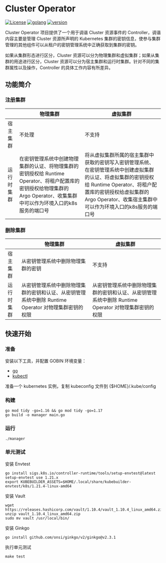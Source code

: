 # Cluster Operator
[![License](https://img.shields.io/badge/License-Apache%202.0-blue.svg)](https://opensource.org/licenses/Apache-2.0)
[![golang](https://img.shields.io/badge/golang-v1.17.13-brightgreen)](https://go.dev/doc/install)
[![version](https://img.shields.io/badge/version-v0.3.0-green)]()

Cluster Operator 项目提供了一个用于调谐 Cluster 资源事件的 Controller，调谐内容主要是管理 Cluster 资源所声明的 Kubernetes 集群的密钥信息，使参与集群管理的其他组件可以从租户的密钥管理系统中正确获取到集群的密钥。

如果从集群形态进行区分，Cluster 资源可以分为物理集群和虚拟集群；如果从集群的用途进行区分，Cluster 资源可以分为宿主集群和运行时集群。针对不同的集群属性以及操作，Controller 的具体工作内容有所差异。

## 功能简介

### 注册集群

|            | 物理集群                                                     | 虚拟集群                                                     |
| ---------- | ------------------------------------------------------------ | ------------------------------------------------------------ |
| 宿主集群   | 不处理                                                       | 不支持                                                       |
| 运行时集群 | 在密钥管理系统中创建物理集群的认证、将物理集群的密钥授权给 Runtime Operator、将租户配置库的密钥授权给物理集群的 Argo Operator、收集集群中可以作为环境入口的k8s服务的端口号 | 将从虚拟集群所属的宿主集群中获取的密钥写入密钥管理系统、在密钥管理系统中创建虚拟集群的认证、将虚拟集群的密钥授权给 Runtime Operator、将租户配置库的密钥授权给虚拟集群的 Argo Operator、收集宿主集群中可以作为环境入口的k8s服务的端口号 |

### 删除集群

|            | 物理集群                                                     | 虚拟集群                                                     |
| ---------- | ------------------------------------------------------------ | ------------------------------------------------------------ |
| 宿主集群   | 从密钥管理系统中删除物理集群的密钥                           | 不支持                                                       |
| 运行时集群 | 从密钥管理系统中删除物理集群的密钥和认证、从密钥管理系统中删除 Runtime Operator 对物理集群密钥的权限 | 从密钥管理系统中删除物理集群的密钥和认证、从密钥管理系统中删除 Runtime Operator 对物理集群密钥的权限 |

## 快速开始

### 准备

安装以下工具，并配置 GOBIN 环境变量：

- [go](https://golang.org/dl/)
- [kubectl](https://kubernetes.io/docs/tasks/tools/)

准备一个 kubernetes 实例，复制 kubeconfig 文件到 {$HOME}/.kube/config

### 构建

```shell
go mod tidy -go=1.16 && go mod tidy -go=1.17
go build -o manager main.go
```

### 运行
```shell
./manager
```

### 单元测试

安装 Envtest

```shell
go install sigs.k8s.io/controller-runtime/tools/setup-envtest@latest
setup-envtest use 1.21.x
export KUBEBUILDER_ASSETS=$HOME/.local/share/kubebuilder-envtest/k8s/1.21.4-linux-amd64
```

安装 Vault

```shell
wget https://releases.hashicorp.com/vault/1.10.4/vault_1.10.4_linux_amd64.zip
unzip vault_1.10.4_linux_amd64.zip
sudo mv vault /usr/local/bin/
```

安装 Ginkgo

```shell
go install github.com/onsi/ginkgo/v2/ginkgo@v2.3.1
```

执行单元测试

```shell
make test
```
